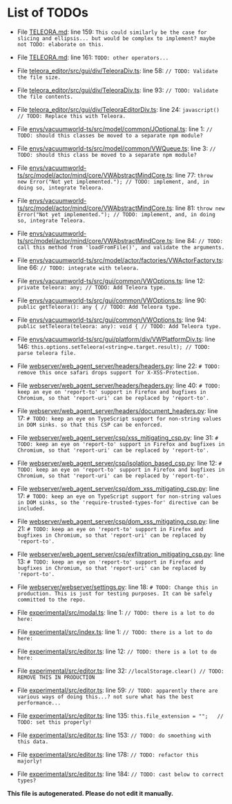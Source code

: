 # List of TODOs

* File [TELEORA.md](TELEORA.md): line 159: `This could similarly be the case for slicing and ellipsis... but would be complex to implement? maybe not TODO: elaborate on this.`

* File [TELEORA.md](TELEORA.md): line 161: `TODO: other operators...`

* File [teleora_editor/src/gui/div/TeleoraDiv.ts](teleora_editor/src/gui/div/TeleoraDiv.ts): line 58: `// TODO: Validate the file size.`

* File [teleora_editor/src/gui/div/TeleoraDiv.ts](teleora_editor/src/gui/div/TeleoraDiv.ts): line 93: `// TODO: Validate the file contents.`

* File [teleora_editor/src/gui/div/TeleoraEditorDiv.ts](teleora_editor/src/gui/div/TeleoraEditorDiv.ts): line 24: `javascript() // TODO: Replace this with Teleora.`

* File [envs/vacuumworld-ts/src/model/common/JOptional.ts](envs/vacuumworld-ts/src/model/common/JOptional.ts): line 1: `// TODO: should this classes be moved to a separate npm module?`

* File [envs/vacuumworld-ts/src/model/common/VWQueue.ts](envs/vacuumworld-ts/src/model/common/VWQueue.ts): line 3: `// TODO: should this class be moved to a separate npm module?`

* File [envs/vacuumworld-ts/src/model/actor/mind/core/VWAbstractMindCore.ts](envs/vacuumworld-ts/src/model/actor/mind/core/VWAbstractMindCore.ts): line 77: `throw new Error("Not yet implemented."); // TODO: implement, and, in doing so, integrate Teleora.`

* File [envs/vacuumworld-ts/src/model/actor/mind/core/VWAbstractMindCore.ts](envs/vacuumworld-ts/src/model/actor/mind/core/VWAbstractMindCore.ts): line 81: `throw new Error("Not yet implemented."); // TODO: implement, and, in doing so, integrate Teleora.`

* File [envs/vacuumworld-ts/src/model/actor/mind/core/VWAbstractMindCore.ts](envs/vacuumworld-ts/src/model/actor/mind/core/VWAbstractMindCore.ts): line 84: `// TODO: call this method from 'loadFromFile()', and validate the arguments.`

* File [envs/vacuumworld-ts/src/model/actor/factories/VWActorFactory.ts](envs/vacuumworld-ts/src/model/actor/factories/VWActorFactory.ts): line 66: `// TODO: integrate with teleora.`

* File [envs/vacuumworld-ts/src/gui/common/VWOptions.ts](envs/vacuumworld-ts/src/gui/common/VWOptions.ts): line 12: `private teleora: any; // TODO: Add Teleora type.`

* File [envs/vacuumworld-ts/src/gui/common/VWOptions.ts](envs/vacuumworld-ts/src/gui/common/VWOptions.ts): line 90: `public getTeleora(): any { // TODO: Add Teleora type.`

* File [envs/vacuumworld-ts/src/gui/common/VWOptions.ts](envs/vacuumworld-ts/src/gui/common/VWOptions.ts): line 94: `public setTeleora(teleora: any): void { // TODO: Add Teleora type.`

* File [envs/vacuumworld-ts/src/gui/platform/div/VWPlatformDiv.ts](envs/vacuumworld-ts/src/gui/platform/div/VWPlatformDiv.ts): line 146: `this.options.setTeleora(<string>e.target.result); // TODO: parse teleora file.`

* File [webserver/web_agent_server/headers/headers.py](webserver/web_agent_server/headers/headers.py): line 22: `# TODO: remove this once safari drops support for X-XSS-Protection.`

* File [webserver/web_agent_server/headers/headers.py](webserver/web_agent_server/headers/headers.py): line 40: `# TODO: keep an eye on 'report-to' support in Firefox and bugfixes in Chromium, so that 'report-uri' can be replaced by 'report-to'.`

* File [webserver/web_agent_server/headers/document_headers.py](webserver/web_agent_server/headers/document_headers.py): line 17: `# TODO: keep an eye on TypeScript support for non-string values in DOM sinks. so that this CSP can be enforced.`

* File [webserver/web_agent_server/csp/xss_mitigating_csp.py](webserver/web_agent_server/csp/xss_mitigating_csp.py): line 31: `# TODO: keep an eye on 'report-to' support in Firefox and bugfixes in Chromium, so that 'report-uri' can be replaced by 'report-to'.`

* File [webserver/web_agent_server/csp/isolation_based_csp.py](webserver/web_agent_server/csp/isolation_based_csp.py): line 12: `# TODO: keep an eye on 'report-to' support in Firefox and bugfixes in Chromium, so that 'report-uri' can be replaced by 'report-to'.`

* File [webserver/web_agent_server/csp/dom_xss_mitigating_csp.py](webserver/web_agent_server/csp/dom_xss_mitigating_csp.py): line 17: `# TODO: keep an eye on TypeScript support for non-string values in DOM sinks, so the 'require-trusted-types-for' directive can be included.`

* File [webserver/web_agent_server/csp/dom_xss_mitigating_csp.py](webserver/web_agent_server/csp/dom_xss_mitigating_csp.py): line 21: `# TODO: keep an eye on 'report-to' support in Firefox and bugfixes in Chromium, so that 'report-uri' can be replaced by 'report-to'.`

* File [webserver/web_agent_server/csp/exfiltration_mitigating_csp.py](webserver/web_agent_server/csp/exfiltration_mitigating_csp.py): line 13: `# TODO: keep an eye on 'report-to' support in Firefox and bugfixes in Chromium, so that 'report-uri' can be replaced by 'report-to'.`

* File [webserver/webserver/settings.py](webserver/webserver/settings.py): line 18: `# TODO: Change this in production. This is just for testing purposes. It can be safely committed to the repo.`

* File [experimental/src/modal.ts](experimental/src/modal.ts): line 1: `// TODO: there is a lot to do here:`

* File [experimental/src/index.ts](experimental/src/index.ts): line 1: `// TODO: there is a lot to do here:`

* File [experimental/src/editor.ts](experimental/src/editor.ts): line 12: `// TODO: there is a lot to do here:`

* File [experimental/src/editor.ts](experimental/src/editor.ts): line 32: `//localStorage.clear() // TODO: REMOVE THIS IN PRODUCTION`

* File [experimental/src/editor.ts](experimental/src/editor.ts): line 59: `// TODO: apparently there are various ways of doing this...? not sure what has the best performance...`

* File [experimental/src/editor.ts](experimental/src/editor.ts): line 135: `this.file_extension = "";   // TODO: set this properly!`

* File [experimental/src/editor.ts](experimental/src/editor.ts): line 153: `// TODO: do smoething with this data.`

* File [experimental/src/editor.ts](experimental/src/editor.ts): line 178: `// TODO: refactor this majorly!`

* File [experimental/src/editor.ts](experimental/src/editor.ts): line 184: `// TODO: cast below to correct types?`

**This file is autogenerated. Please do not edit it manually.**
